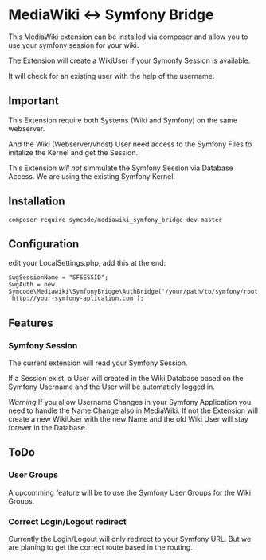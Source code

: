 # MediaWiki <-> Symfony Bridge

This MediaWiki extension can be installed via composer and allow you to use your symfony session for your wiki.

The Extension will create a WikiUser if your Symonfy Session is available.

It will check for an existing user with the help of the username. 

## Important

This Extension require both Systems (Wiki and Symfony) on the same webserver.

And the Wiki (Webserver/vhost) User need access to the Symfony Files to initalize the Kernel and get the Session.

This Extension *will not* simmulate the Symfony Session via Database Access. We are using the existing Symfony Kernel.

## Installation

    composer require symcode/mediawiki_symfony_bridge dev-master

## Configuration

edit your LocalSettings.php, add this at the end:

    $wgSessionName = "SFSESSID";
    $wgAuth = new Symcode\Mediawiki\SymfonyBridge\AuthBridge('/your/path/to/symfony/root', 'http://your-symfony-aplication.com');

## Features

### Symfony Session

The current extension will read your Symfony Session.

If a Session exist, a User will created in the Wiki Database based on the Symfony Username and the User will be automaticly logged in.

*Warning* If you allow Username Changes in your Symfony Application you need to handle the Name Change also in MediaWiki. If not the Extension will create a new WikiUser with the new Name and the old Wiki User will stay forever in the Database.


## ToDo

### User Groups

A upcomming feature will be to use the Symfony User Groups for the Wiki Groups.

### Correct Login/Logout redirect

Currently the Login/Logout will only redirect to your Symfony URL. But we are planing to get the correct route based in the routing.
